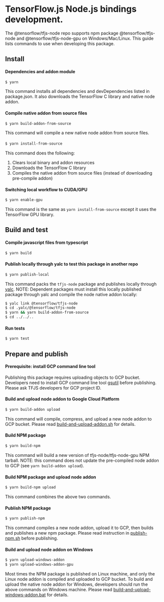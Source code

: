# TensorFlow.js Node.js bindings development.

The @tensorflow/tfjs-node repo supports npm package @tensorflow/tfjs-node and @tensorflow/tfjs-node-gpu on Windows/Mac/Linux. This guide lists commands to use when developing this package.

## Install

#### Dependencies and addon module

```sh
$ yarn
```

This command installs all dependencies and devDependencies listed in package.json. It also downloads the TensorFlow C library and native node addon.

#### Compile native addon from source files

```sh
$ yarn build-addon-from-source
```

This command will compile a new native node addon from source files.

####

```sh
$ yarn install-from-source
```

This command does the following:

1. Clears local binary and addon resources
2. Downloads the TensorFlow C library
3. Compiles the native addon from source files (instead of downloading pre-compile addon)

#### Switching local workflow to CUDA/GPU

```sh
$ yarn enable-gpu
```

This command is the same as `yarn install-from-source` except it uses the TensorFlow GPU library.

## Build and test

#### Compile javascript files from typescript

```sh
$ yarn build
```

#### Publish locally through yalc to test this package in another repo

```sh
$ yarn publish-local
```

This command packs the `tfjs-node` package and publishes locally through [yalc](https://github.com/whitecolor/yalc).
NOTE: Dependent packages must install this locally published package through yalc and compile the node native addon locally:

```sh
$ yalc link @tensorflow/tfjs-node
$ cd .yalc/@tensorflow/tfjs-node
$ yarn && yarn build-addon-from-source
$ cd ../../..
```

#### Run tests

```sh
$ yarn test
```

## Prepare and publish

#### Prerequisite: install GCP command line tool

Publishing this package requires uploading objects to GCP bucket. Developers need to install GCP command line tool [gsutil](https://cloud.google.com/storage/docs/gsutil_install) before publishing. Please ask TFJS developers for GCP project ID.

#### Build and upload node addon to Google Cloud Platform

```sh
$ yarn build-addon upload
```

This command will compile, compress, and upload a new node addon to GCP bucket. Please read [build-and-upload-addon.sh](./scripts/build-and-upload-addon.sh) for details.

#### Build NPM package

```sh
$ yarn build-npm
```

This command will build a new version of tfjs-node/tfjs-node-gpu NPM tarball. NOTE: this command does not update the pre-compiled node addon to GCP (see `yarn build-addon upload`).

#### Build NPM package and upload node addon

```sh
$ yarn build-npm upload
```

This command combines the above two commands.

#### Publish NPM package

```sh
$ yarn publish-npm
```

This command compiles a new node addon, upload it to GCP, then builds and publishes a new npm package. Please read instruction in [publish-npm.sh](./scripts/publish.sh) before publishing.

#### Build and upload node addon on Windows

```sh
$ yarn upload-windows-addon
$ yarn upload-windows-addon-gpu
```

Most times the NPM package is published on Linux machine, and only the Linux node addon is compiled and uploaded to GCP bucket. To build and upload the native node addon for Windows, developers should run the above commands on Windows machine. Please read [build-and-upload-windows-addon.bat](./scripts/build-and-upload-windows-addon.bat) for details.
